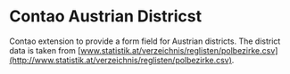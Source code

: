 Contao Austrian Districst
=====================

Contao extension to provide a form field for Austrian districts. The district data is taken from [www.statistik.at/verzeichnis/reglisten/polbezirke.csv](http://www.statistik.at/verzeichnis/reglisten/polbezirke.csv).
